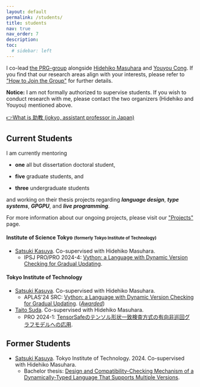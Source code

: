 ```yaml
---
layout: default
permalink: /students/
title: students
nav: true
nav_order: 7
description: 
toc:
  # sidebar: left
---
```


I co-lead [the PRG-group](http://prg.is.titech.ac.jp/) alongside [Hidehiko Masuhara](https://prg.is.titech.ac.jp/people/masuhara/) and [Youyou Cong](https://sites.google.com/site/youyoucong212/).
If you find that our research areas align with your interests, please refer to ["How to Join the Group"](https://prg.is.titech.ac.jp/people/how-to-join/) for further details.

<b>Notice:</b> 
I am not formally authorized to supervise students.
If you wish to conduct research with me, please contact the two organizers (Hidehiko and Youyou) mentioned above.

[👉What is 助教 (jokyo, assistant professor in Japan)](https://kensakayori.github.io/blog/posts/2023-04-03.html)

## Current Students

I am currently mentoring 
- **one** all but dissertation doctoral student,
<!-- D4: Luthfan -->
- **five** graduate students, and 
<!-- M3: Yoshimura, M2: Kiuchi, M1:Kasuya, Peien, Suda -->
- **three** undergraduate students
<!-- B4: Inaba, Yoshio, Hayashi -->

and working on their thesis projects regarding <b><i>language design</i></b>, <b><i>type systems</i></b>, <b><i>GPGPU</i></b>, and <b><i>live programming</i></b>.

For more information about our ongoing projects, please visit our ["Projects"](https://prg.is.titech.ac.jp/projects/) page.

#### Institute of Science Tokyo <span style="font-size:0.8em">(formerly Tokyo Institute of Technology)</span>
- <a class="font-weight-bold" href="https://prg.is.titech.ac.jp/people/kasuya/">Satsuki Kasuya</a>. Co-supervised with Hidehiko Masuhara.<br>
  - IPSJ PRO/PRO 2024-4: <a href="https://sigpro.ipsj.or.jp/pro2024-4/">Vython: a Language with Dynamic Version Checking for Gradual Updating</a>.

#### Tokyo Institute of Technology
- <a class="font-weight-bold" href="https://prg.is.titech.ac.jp/people/kasuya/">Satsuki Kasuya</a>. Co-supervised with Hidehiko Masuhara.<br>
  - APLAS'24 SRC: <a href="https://conf.researchr.org/details/aplas-2024/src-and-posters%3F/7/-SRC-Vython-a-Language-with-Dynamic-Version-Checking-for-Gradual-Updating">Vython: a Language with Dynamic Version Checking for Gradual Updating</a>. (<i><a href="https://conf.researchr.org/track/aplas-2024/src-and-posters%3F#audience-awards">Awarded</a></i>)
- <a class="font-weight-bold" href="https://prg.is.titech.ac.jp/people/kasuya/">Taito Suda</a>. Co-supervised with Hidehiko Masuhara.<br>
  - PRO 2024-1: <a href="https://sigpro.ipsj.or.jp/pro2024-1/">TensorSafeのテンソル形状一致検査方式の有向非巡回グラフモデルへの応用</a>.


## Former Students
<!-- ### Graduated PhD Students -->

<!-- ### Graduated MSc Students -->

<!-- ### Graduated Bachelor Students -->
- <a class="font-weight-bold" href="https://prg.is.titech.ac.jp/people/kasuya/">Satsuki Kasuya</a>. Tokyo Institute of Technology. 2024. Co-supervised with Hidehiko Masuhara.<br>
  - Bachelor thesis: <a href="https://prg.is.titech.ac.jp/news/bachelor-defense-2024-02/">Design and Compatibility-Checking Mechanism of a Dynamically-Typed Language That Supports Multiple Versions</a>.<br>